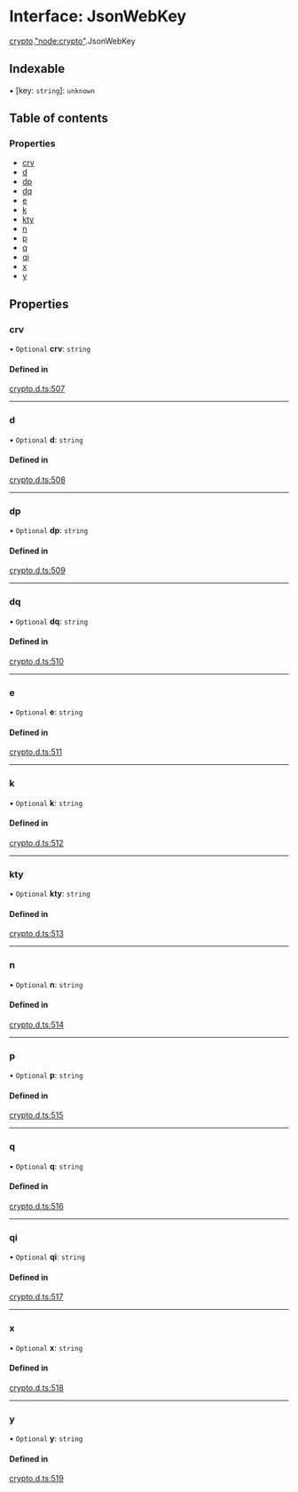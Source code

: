 # Interface: JsonWebKey

[crypto](../modules/crypto.md).["node:crypto"](../modules/crypto._node_crypto_.md).JsonWebKey

## Indexable

▪ [key: `string`]: `unknown`

## Table of contents

### Properties

- [crv](crypto._node_crypto_.JsonWebKey.md#crv)
- [d](crypto._node_crypto_.JsonWebKey.md#d)
- [dp](crypto._node_crypto_.JsonWebKey.md#dp)
- [dq](crypto._node_crypto_.JsonWebKey.md#dq)
- [e](crypto._node_crypto_.JsonWebKey.md#e)
- [k](crypto._node_crypto_.JsonWebKey.md#k)
- [kty](crypto._node_crypto_.JsonWebKey.md#kty)
- [n](crypto._node_crypto_.JsonWebKey.md#n)
- [p](crypto._node_crypto_.JsonWebKey.md#p)
- [q](crypto._node_crypto_.JsonWebKey.md#q)
- [qi](crypto._node_crypto_.JsonWebKey.md#qi)
- [x](crypto._node_crypto_.JsonWebKey.md#x)
- [y](crypto._node_crypto_.JsonWebKey.md#y)

## Properties

### crv

• `Optional` **crv**: `string`

#### Defined in

[crypto.d.ts:507](https://github.com/goodcodedev/bun-types/blob/8bd1b3a/crypto.d.ts#L507)

___

### d

• `Optional` **d**: `string`

#### Defined in

[crypto.d.ts:508](https://github.com/goodcodedev/bun-types/blob/8bd1b3a/crypto.d.ts#L508)

___

### dp

• `Optional` **dp**: `string`

#### Defined in

[crypto.d.ts:509](https://github.com/goodcodedev/bun-types/blob/8bd1b3a/crypto.d.ts#L509)

___

### dq

• `Optional` **dq**: `string`

#### Defined in

[crypto.d.ts:510](https://github.com/goodcodedev/bun-types/blob/8bd1b3a/crypto.d.ts#L510)

___

### e

• `Optional` **e**: `string`

#### Defined in

[crypto.d.ts:511](https://github.com/goodcodedev/bun-types/blob/8bd1b3a/crypto.d.ts#L511)

___

### k

• `Optional` **k**: `string`

#### Defined in

[crypto.d.ts:512](https://github.com/goodcodedev/bun-types/blob/8bd1b3a/crypto.d.ts#L512)

___

### kty

• `Optional` **kty**: `string`

#### Defined in

[crypto.d.ts:513](https://github.com/goodcodedev/bun-types/blob/8bd1b3a/crypto.d.ts#L513)

___

### n

• `Optional` **n**: `string`

#### Defined in

[crypto.d.ts:514](https://github.com/goodcodedev/bun-types/blob/8bd1b3a/crypto.d.ts#L514)

___

### p

• `Optional` **p**: `string`

#### Defined in

[crypto.d.ts:515](https://github.com/goodcodedev/bun-types/blob/8bd1b3a/crypto.d.ts#L515)

___

### q

• `Optional` **q**: `string`

#### Defined in

[crypto.d.ts:516](https://github.com/goodcodedev/bun-types/blob/8bd1b3a/crypto.d.ts#L516)

___

### qi

• `Optional` **qi**: `string`

#### Defined in

[crypto.d.ts:517](https://github.com/goodcodedev/bun-types/blob/8bd1b3a/crypto.d.ts#L517)

___

### x

• `Optional` **x**: `string`

#### Defined in

[crypto.d.ts:518](https://github.com/goodcodedev/bun-types/blob/8bd1b3a/crypto.d.ts#L518)

___

### y

• `Optional` **y**: `string`

#### Defined in

[crypto.d.ts:519](https://github.com/goodcodedev/bun-types/blob/8bd1b3a/crypto.d.ts#L519)
